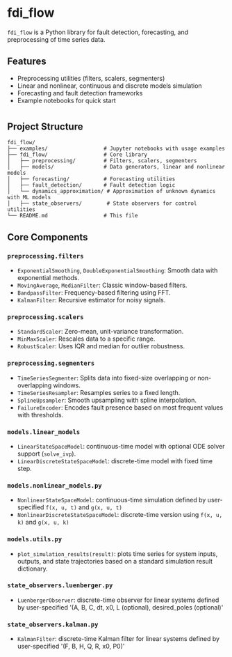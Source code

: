 # fdi_flow

`fdi_flow` is a Python library for fault detection, forecasting, and preprocessing of time series data.

## Features

- Preprocessing utilities (filters, scalers, segmenters)
- Linear and nonlinear, continuous and discrete models simulation
- Forecasting and fault detection frameworks
- Example notebooks for quick start

#

## Project Structure

```
fdi_flow/
├── examples/                  # Jupyter notebooks with usage examples
├── fdi_flow/                  # Core library
│   ├── preprocessing/         # Filters, scalers, segmenters
│   ├── models/                # Data generators, linear and nonlinear models
│   ├── forecasting/           # Forecasting utilities
│   ├── fault_detection/       # Fault detection logic
│   └── dynamics_approximation/ # Approximation of unknown dynamics with ML models
│   ├── state_observers/        # State observers for control utilities
└── README.md                  # This file
```

## Core Components

### `preprocessing.filters`
- `ExponentialSmoothing`, `DoubleExponentialSmoothing`: Smooth data with exponential methods.
- `MovingAverage`, `MedianFilter`: Classic window-based filters.
- `BandpassFilter`: Frequency-based filtering using FFT.
- `KalmanFilter`: Recursive estimator for noisy signals.

### `preprocessing.scalers`
- `StandardScaler`: Zero-mean, unit-variance transformation.
- `MinMaxScaler`: Rescales data to a specific range.
- `RobustScaler`: Uses IQR and median for outlier robustness.

### `preprocessing.segmenters`
- `TimeSeriesSegmenter`: Splits data into fixed-size overlapping or non-overlapping windows.
- `TimeSeriesResampler`: Resamples series to a fixed length.
- `SplineUpsampler`: Smooth upsampling with spline interpolation.
- `FailureEncoder`: Encodes fault presence based on most frequent values with thresholds.


### `models.linear_models`
- `LinearStateSpaceModel`: continuous-time model with optional ODE solver support (`solve_ivp`).
- `LinearDiscreteStateSpaceModel`: discrete-time model with fixed time step.

### `models.nonlinear_models.py`  
- `NonlinearStateSpaceModel`: continuous-time simulation defined by user-specified `f(x, u, t)` and `g(x, u, t)`
- `NonlinearDiscreteStateSpaceModel`: discrete-time version using `f(x, u, k)` and `g(x, u, k)`

### `models.utils.py`  
- `plot_simulation_results(result)`: plots time series for system inputs, outputs, and state trajectories based on a standard simulation result dictionary.

### `state_observers.luenberger.py`  
- `LuenbergerObserver`: discrete-time observer for linear systems defined by user-specified '(A, B, C, dt, x0, L (optional), desired_poles (optional)'

### `state_observers.kalman.py`  
- `KalmanFilter`: discrete-time Kalman filter for linear systems defined by user-specified '(F, B, H, Q, R, x0, P0)'




